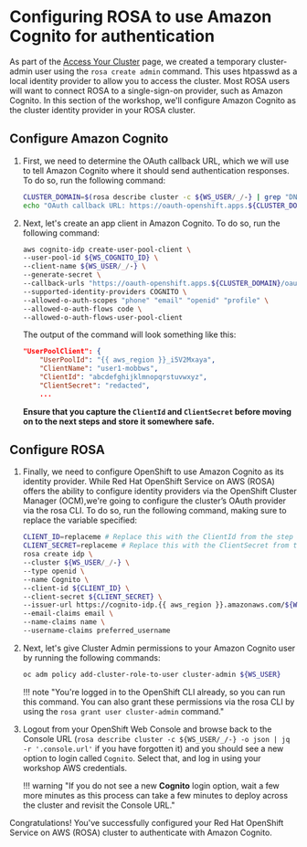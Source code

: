 # Configuring ROSA to use Amazon Cognito for authentication

As part of the [Access Your Cluster](../../100-setup/3-access-cluster/) page, we created a temporary cluster-admin user using the `rosa create admin` command. This uses htpasswd as a local identity provider to allow you to access the cluster. Most ROSA users will want to connect ROSA to a single-sign-on provider, such as Amazon Cognito. In this section of the workshop, we'll configure Amazon Cognito as the cluster identity provider in your ROSA cluster.

## Configure Amazon Cognito

1. First, we need to determine the OAuth callback URL, which we will use to tell Amazon Cognito where it should send authentication responses. To do so, run the following command:

    ```bash
    CLUSTER_DOMAIN=$(rosa describe cluster -c ${WS_USER/_/-} | grep "DNS" | grep -oE '\S+.openshiftapps.com')
    echo "OAuth callback URL: https://oauth-openshift.apps.${CLUSTER_DOMAIN}/oauth2callback/Cognito"
    ```

1. Next, let's create an app client in Amazon Cognito. To do so, run the following command:

    ```bash
    aws cognito-idp create-user-pool-client \
    --user-pool-id ${WS_COGNITO_ID} \
    --client-name ${WS_USER/_/-} \
    --generate-secret \
    --callback-urls "https://oauth-openshift.apps.${CLUSTER_DOMAIN}/oauth2callback/Cognito" \
    --supported-identity-providers COGNITO \
    --allowed-o-auth-scopes "phone" "email" "openid" "profile" \
    --allowed-o-auth-flows code \
    --allowed-o-auth-flows-user-pool-client
    ```

    The output of the command will look something like this:

    ```json
    "UserPoolClient": {
        "UserPoolId": "{{ aws_region }}_i5V2Mxaya",
        "ClientName": "user1-mobbws",
        "ClientId": "abcdefghijklmnopqrstuvwxyz",
        "ClientSecret": "redacted",
        ...
    ```

    **Ensure that you capture the `ClientId` and `ClientSecret` before moving on to the next steps and store it somewhere safe.**

## Configure ROSA

1. Finally, we need to configure OpenShift to use Amazon Cognito as its identity provider. While Red Hat OpenShift Service on AWS (ROSA) offers the ability to configure identity providers via the OpenShift Cluster Manager (OCM),we're going to configure the cluster’s OAuth provider via the rosa CLI. To do so, run the following command, making sure to replace the variable specified:
    ```bash
    CLIENT_ID=replaceme # Replace this with the ClientId from the step above
    CLIENT_SECRET=replaceme # Replace this with the ClientSecret from the step above
    rosa create idp \
    --cluster ${WS_USER/_/-} \
    --type openid \
    --name Cognito \
    --client-id ${CLIENT_ID} \
    --client-secret ${CLIENT_SECRET} \
    --issuer-url https://cognito-idp.{{ aws_region }}.amazonaws.com/${WS_COGNITO_ID} \
    --email-claims email \
    --name-claims name \
    --username-claims preferred_username
    ```

1. Next, let's give Cluster Admin permissions to your Amazon Cognito user by running the following commands:

    ```bash
    oc adm policy add-cluster-role-to-user cluster-admin ${WS_USER}
    ```

    !!! note "You're logged in to the OpenShift CLI already, so you can run this command. You can also grant these permissions via the rosa CLI by using the `rosa grant user cluster-admin` command."

1. Logout from your OpenShift Web Console and browse back to the Console URL (`rosa describe cluster -c ${WS_USER/_/-} -o json | jq -r '.console.url'` if you have forgotten it) and you should see a new option to login called `Cognito`. Select that, and log in using your workshop AWS credentials.

    !!! warning "If you do not see a new **Cognito** login option, wait a few more minutes as this process can take a few minutes to deploy across the cluster and revisit the Console URL."

Congratulations! You've successfully configured your Red Hat OpenShift Service on AWS (ROSA) cluster to authenticate with Amazon Cognito.